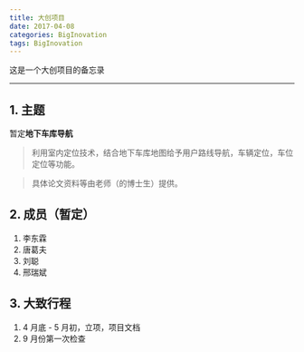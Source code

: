 ```yaml
---
title: 大创项目
date: 2017-04-08
categories: BigInovation
tags: BigInovation
---
```


这是一个大创项目的备忘录

---

## 1. 主题

暂定**地下车库导航**

> 利用室内定位技术，结合地下车库地图给予用户路线导航，车辆定位，车位定位等功能。

> 具体论文资料等由老师（的博士生）提供。

## 2. 成员（暂定）

1. 李东霖
2. 唐葛夫
3. 刘聪
4. 邢瑞斌

## 3. 大致行程

1. 4 月底 - 5 月初，立项，项目文档
2. 9 月份第一次检查



